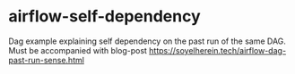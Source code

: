 # airflow-self-dependency
Dag example explaining self dependency on the past run of the same DAG.
Must be accompanied with blog-post https://soyelherein.tech/airflow-dag-past-run-sense.html

